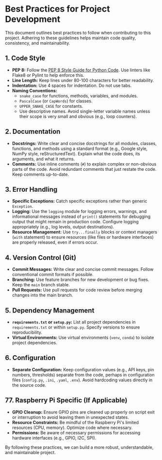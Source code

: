 # Best Practices for Project Development

This document outlines best practices to follow when contributing to this project. Adhering to these guidelines helps maintain code quality, consistency, and maintainability.

## 1. Code Style

- **PEP 8:** Follow the [PEP 8 Style Guide for Python Code](https://www.python.org/dev/peps/pep-0008/). Use linters like Flake8 or Pylint to help enforce this.
- **Line Length:** Keep lines under 80-100 characters for better readability.
- **Indentation:** Use 4 spaces for indentation. Do not use tabs.
- **Naming Conventions:**
  - `snake_case` for functions, methods, variables, and modules.
  - `PascalCase` (or `CapWords`) for classes.
  - `UPPER_SNAKE_CASE` for constants.
  - Use descriptive names. Avoid single-letter variable names unless their scope is very small and obvious (e.g., loop counters).

## 2. Documentation

- **Docstrings:** Write clear and concise docstrings for all modules, classes, functions, and methods using a standard format (e.g., Google style, NumPy style, reStructuredText). Explain what the code does, its arguments, and what it returns.
- **Comments:** Use inline comments (`#`) to explain complex or non-obvious parts of the code. Avoid redundant comments that just restate the code. Keep comments up-to-date.

## 3. Error Handling

- **Specific Exceptions:** Catch specific exceptions rather than generic `Exception`.
- **Logging:** Use the `logging` module for logging errors, warnings, and informational messages instead of `print()` statements for debugging output that might remain in production code. Configure logging appropriately (e.g., log levels, output destinations).
- **Resource Management:** Use `try...finally` blocks or context managers (`with` statement) to ensure resources (like files or hardware interfaces) are properly released, even if errors occur.

## 4. Version Control (Git)

- **Commit Messages:** Write clear and concise commit messages. Follow conventional commit formats if possible.
- **Branching:** Use feature branches for new development or bug fixes. Keep the `main` branch stable.
- **Pull Requests:** Use pull requests for code review before merging changes into the main branch.

## 5. Dependency Management

- **`requirements.txt` or `setup.py`:** List all project dependencies in `requirements.txt` or within `setup.py`. Specify versions to ensure reproducibility.
- **Virtual Environments:** Use virtual environments (`venv`, `conda`) to isolate project dependencies.

## 6. Configuration

- **Separate Configuration:** Keep configuration values (e.g., API keys, pin numbers, thresholds) separate from the code, perhaps in configuration files (`config.py`, `.ini`, `.yaml`, `.env`). Avoid hardcoding values directly in the source code.

## 77. Raspberry Pi Specific (If Applicable)

- **GPIO Cleanup:** Ensure GPIO pins are cleaned up properly on script exit or interruption to avoid leaving them in unexpected states.
- **Resource Constraints:** Be mindful of the Raspberry Pi's limited resources (CPU, memory). Optimize code where necessary.
- **Permissions:** Be aware of necessary permissions for accessing hardware interfaces (e.g., GPIO, I2C, SPI).

By following these practices, we can build a more robust, understandable, and maintainable project.
